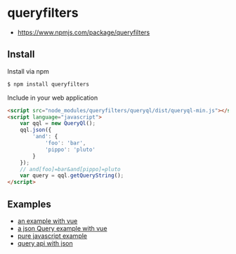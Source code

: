 # queryfilters

 * https://www.npmjs.com/package/queryfilters

## Install

Install via npm

```bash
$ npm install queryfilters
```

Include in your web application

```html
<script src="node_modules/queryfilters/queryql/dist/queryql-min.js"></script>
<script language="javascript">
    var qql = new QueryQl();
    qql.json({
        'and': {
            'foo': 'bar',
            'pippo': 'pluto'
        }
    });
    // and[foo]=bar&and[pippo]=pluto
    var query = qql.getQueryString();
</script>
```

## Examples

 * [an example with vue](doc/examples/vue.md)
 * [a json Query example with vue](doc/examples/vue-with-json.md)
 * [pure javascript example](doc/examples/javascript.md)
 * [query api with json](doc/examples/json.md)

